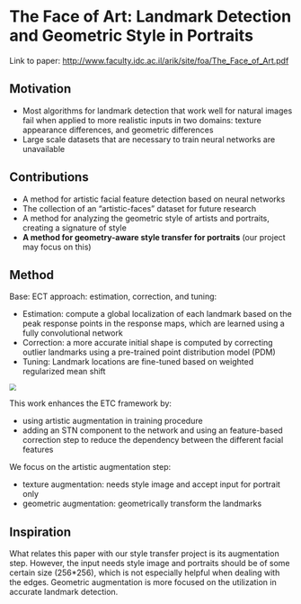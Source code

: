 # The Face of Art: Landmark Detection and Geometric Style in Portraits

Link to paper: http://www.faculty.idc.ac.il/arik/site/foa/The_Face_of_Art.pdf

## Motivation

- Most algorithms for landmark detection that work well for natural images fail when applied to more realistic inputs in two domains: texture appearance differences, and geometric differences
- Large scale datasets that are necessary to train neural networks are unavailable



## Contributions

- A method for artistic facial feature detection based on neural networks
- The collection of an “artistic-faces” dataset for future research
- A method for analyzing the geometric style of artists and portraits, creating a signature of style
- **A method for geometry-aware style transfer for portraits** (our project may focus on this)



## Method

Base: ECT approach: estimation, correction, and tuning:

- Estimation: compute a global localization of each landmark based on the peak response points in the response maps, which are learned using a fully convolutional network
- Correction: a more accurate initial shape is computed by correcting outlier landmarks using a pre-trained point distribution model (PDM)
- Tuning: Landmark locations are fine-tuned based on weighted regularized mean shift

<img src="C:/Users/Kevin/Desktop/research-papers-categorized/assets/images/faceofart-ect-process.png" style="zoom:75%;" />

This work enhances the ETC framework by:

- using artistic augmentation in training procedure
- adding an STN component to the network and using an feature-based correction step to reduce the dependency between the different facial features



We focus on the artistic augmentation step:

- texture augmentation: needs style image and accept input for portrait only
- geometric augmentation: geometrically transform the landmarks



## Inspiration

What relates this paper with our style transfer project is its augmentation step. However, the input needs style image and portraits should be of some certain size (256*256), which is not especially helpful when dealing with the edges. Geometric augmentation is more focused on the utilization in accurate landmark detection.